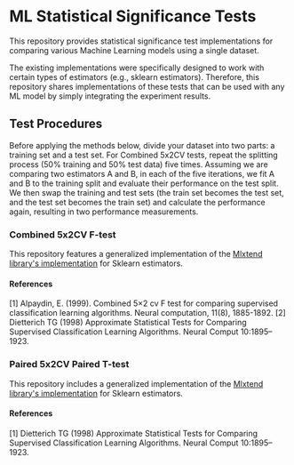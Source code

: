 # ML Statistical Significance Tests
This repository provides statistical significance test implementations for comparing various Machine Learning models using a single dataset.

The existing implementations were specifically designed to work with certain types of estimators (e.g., sklearn estimators). Therefore, this repository shares implementations of these tests that can be used with any ML model by simply integrating the experiment results.

## Test Procedures
Before applying the methods below, divide your dataset into two parts: a training set and a test set. For Combined 5x2CV tests, repeat the splitting process (50% training and 50% test data) five times.
Assuming we are comparing two estimators A and B, in each of the five iterations, we fit A and B to the training split and evaluate their performance on the test split. We then swap the training and test sets (the train set becomes the test set, and the test set becomes the train set) and calculate the performance again, resulting in two performance measurements.

### Combined 5x2CV F-test
This repository features a generalized implementation of the [Mlxtend library's implementation](https://rasbt.github.io/mlxtend/) for Sklearn estimators.

#### References
[1] Alpaydin, E. (1999). Combined 5×2 cv F test for comparing supervised classification learning algorithms. Neural computation, 11(8), 1885-1892.
[2] Dietterich TG (1998) Approximate Statistical Tests for Comparing Supervised Classification Learning Algorithms. Neural Comput 10:1895–1923.

### Paired 5x2CV Paired T-test
This repository includes a generalized implementation of the [Mlxtend library's implementation](https://rasbt.github.io/mlxtend/user_guide/evaluate/paired_ttest_5x2cv/) for Sklearn estimators.

#### References
[1] Dietterich TG (1998) Approximate Statistical Tests for Comparing Supervised Classification Learning Algorithms. Neural Comput 10:1895–1923.
